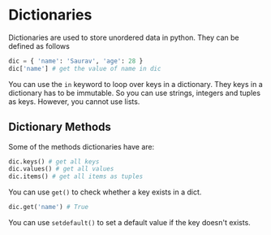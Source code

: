 # Dictionaries

Dictionaries are used to store unordered data in python. They can be defined as follows

```python
dic = { 'name': 'Saurav', 'age': 28 }
dic['name'] # get the value of name in dic
```

You can use the `in` keyword to loop over keys in a dictionary. They keys in a dictionary has to be immutable. So you can use strings, integers and tuples as keys. However, you cannot use lists.

## Dictionary Methods

Some of the methods dictionaries have are:

```python
dic.keys() # get all keys
dic.values() # get all values
dic.items() # get all items as tuples
```

You can use `get()` to check whether a key exists in a dict.

```python
dic.get('name') # True
```

You can use `setdefault()` to set a default value if the key doesn't exists.